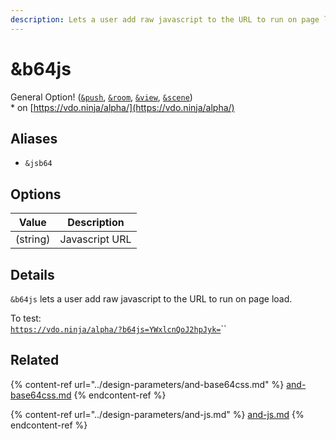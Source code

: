 ```yaml
---
description: Lets a user add raw javascript to the URL to run on page load
---
```


# \&b64js

General Option! ([`&push`](../../source-settings/push.md), [`&room`](../../general-settings/room.md), [`&view`](../view-parameters/view.md), [`&scene`](../view-parameters/scene.md))\
\* on [https://vdo.ninja/alpha/](https://vdo.ninja/alpha/)

## Aliases

* `&jsb64`

## Options

| Value    | Description    |
| -------- | -------------- |
| (string) | Javascript URL |

## Details

`&b64js` lets a user add raw javascript to the URL to run on page load.

To test:\
[`https://vdo.ninja/alpha/?b64js=YWxlcnQoJ2hpJyk=`](https://vdo.ninja/alpha/?b64js=YWxlcnQoJ2hpJyk=)``

## Related

{% content-ref url="../design-parameters/and-base64css.md" %}
[and-base64css.md](../design-parameters/and-base64css.md)
{% endcontent-ref %}

{% content-ref url="../design-parameters/and-js.md" %}
[and-js.md](../design-parameters/and-js.md)
{% endcontent-ref %}
